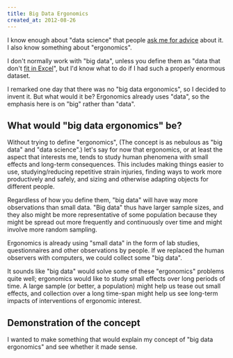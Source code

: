 ```yaml
---
title: Big Data Ergonomics
created_at: 2012-08-26
---
```

I know enough about "data science" that people
[ask me for advice](http://datakind.org/2012/08/data-heroes-tom-levine/)
about it. I also know something about "ergonomics".

I don't normally work with "big data", unless you define them as "data that don't
[fit in Excel](http://blog.scraperwiki.com/2012/07/31/do-all-analysts-use-excel/)",
but I'd know what to do if I had such a properly enormous dataset.

I remarked one day that there was no "big data ergonomics", so I decided to
invent it. But what would it be? Ergonomics already uses "data", so the
emphasis here is on "big" rather than "data".

## What would "big data ergonomics" be?
Without trying to define "ergonomics", (The concept is as nebulous as "big data"
and "data science".) let's say for now that ergonomics, or at least the aspect
that interests me, tends to study human phenomena with small effects and long-term
consequences. This includes making things easier to use, studying/reducing
repetitive strain injuries, finding ways to work more productively and safely,
and sizing and otherwise adapting objects for different people.

Regardless of how you define them, "big data" will have way more observations
than small data. "Big data" thus have larger sample sizes, and they
also might be more representative of some population because they might be
spread out more frequently and continuously over time and might involve more
random sampling.

Ergonomics is already using "small data" in the form of lab studies,
questionnaires and other observations by people. If we replaced the human
observers with computers, we could collect some "big data".

It sounds like "big data" would solve some of these "ergonomics" problems quite
well; ergonomics would like to study small effects over long periods of time.
A large sample (or better, a population) might help us tease out small effects,
and collection over a long time-span might help us see long-term impacts of
interventions of ergonomic interest.

## Demonstration of the concept
I wanted to make something that would explain my concept of "big data ergonomics"
and see whether it made sense.
